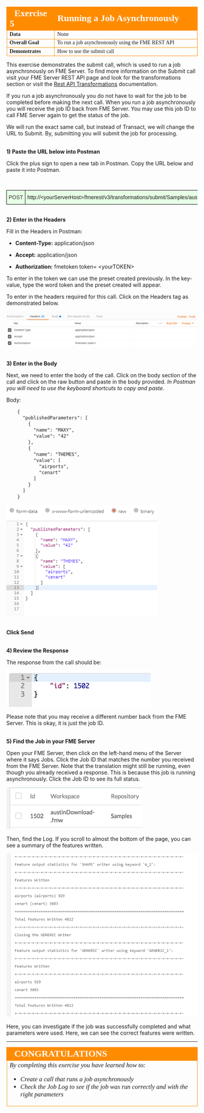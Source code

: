 <table style="border-spacing: 0px;border-collapse: collapse;font-family:serif">
<tr>
<td width=25% style="vertical-align:middle;background-color:darkorange;border: 2px solid darkorange">
<i class="fa fa-cogs fa-lg fa-pull-left fa-fw" style="color:white;padding-right: 12px;vertical-align:text-top"></i>
<span style="color:white;font-size:x-large;font-weight: bold">Exercise 5</span>
</td>
<td style="border: 2px solid darkorange;background-color:darkorange;color:white">
<span style="color:white;font-size:x-large;font-weight: bold">Running a Job Asynchronously</span>
</td>
</tr>

<tr>
<td style="border: 1px solid darkorange; font-weight: bold">Data</td>
<td style="border: 1px solid darkorange">None</td>
</tr>

<tr>
<td style="border: 1px solid darkorange; font-weight: bold">Overall Goal</td>
<td style="border: 1px solid darkorange">To run a job asynchronously using the FME REST API</td>
</tr>

<tr>
<td style="border: 1px solid darkorange; font-weight: bold">Demonstrates</td>
<td style="border: 1px solid darkorange">How to use the submit call</td>
</tr>


</table>

This exercise demonstrates the submit call, which is used to run a job asynchronously on FME Server. To find more information on the Submit call visit your FME Server REST API page and look for the transformations section or visit the [Rest API Transformations](https://docs.safe.com/fme/html/FME_REST/apidoc/v3/index.html#!/transformations) documentation.  

If you run a job asynchronously you do not have to wait for the job to be completed before making the next call. When you run a job asynchronously you will receive the job ID back from FME Server. You may use this job ID to call FME Server again to get the status of the job.

We will run the exact same call, but instead of Transact, we will change the URL to Submit. By, submitting you will submit the job for processing.


<br>**1) Paste the URL below into Postman**

Click the plus sign to open a new tab in Postman. Copy the URL below and paste it into Postman.


<br>
<!--Post Table-->
<style type="text/css">
.tg  {border-collapse:collapse;border-spacing:0;}
.tg td{font-family:Arial, sans-serif;font-size:14px;padding:10px 5px;border-style:solid;border-width:1px;overflow:hidden;word-break:normal;border-color:black;}
.tg th{font-family:Arial, sans-serif;font-size:14px;font-weight:normal;padding:10px 5px;border-style:solid;border-width:1px;overflow:hidden;word-break:normal;border-color:black;}
.tg .tg-ao4k{background-color:#e6ffe6;color:#333333;vertical-align:top}
.tg .tg-a080{background-color:#e6ffe6;vertical-align:top}
</style>
<table class="tg" style="table-layout: fixed; width: 100%">
  <tr>
    <th class="tg-ao4k">POST</th>
    <th class="tg-a080" style="word-wrap: break-word">http://&lt;yourServerHost>/fmerest/v3/transformations/submit/Samples/austinDownload.fmw</th>
  </tr>
</table>



<br>**2) Enter in the Headers**

Fill in the Headers in Postman:

- **Content-Type:** application/json

- **Accept:** application/json

- **Authorization:** fmetoken token= &lt;yourTOKEN>

To enter in the token we can use the preset created previously. In the key-value, type the word token and the preset created will appear.

To enter in the headers required for this call. Click on the Headers tag as demonstrated below.  

![](./Images/image4.2.1.SubmitPostman.png)




<br>**3) Enter in the Body**


Next, we need to enter the body of the call. Click on the body section of the call and click on the raw button and paste in the body provided. *In Postman you will need to use the keyboard shortcuts to copy and paste.*

  Body:


        {
          "publishedParameters": [
            {
              "name": "MAXY",
              "value": "42"
            },
            {
              "name": "THEMES",
              "value": [
                "airports",
                "cenart"
              ]
            }
          ]
        }

![](./Images/image4.2.2.SubmitBody.png)



<br>**Click Send**




<br>**4) Review the Response**

The response from the call should be:

![](./Images/image4.2.3.Response.png)



Please note that you may receive a different number back from the FME
Server. This is okay, it is just the job ID.

<br>**5) Find the Job in your FME Server**

Open your FME Server, then click on the left-hand menu of the Server where it says Jobs. Click the Job ID that matches the number you received from the FME Server. Note that the translation might still be running, even though you already received a response. This is because this job is running asynchronously. Click the Job ID to see its full status.

![](./Images/image4.2.4.JobResult.png)



Then, find the Log. If you scroll to almost the bottom of the page, you can see a summary of the features written.

![](./Images/image4.2.5.JobLog.png)



Here, you can investigate if the job was successfully completed and what parameters were used. Here, we can see the correct features were written.

---

<!--Exercise Congratulations Section-->

<table style="border-spacing: 0px">
<tr>
<td style="vertical-align:middle;background-color:darkorange;border: 2px solid darkorange">
<i class="fa fa-thumbs-o-up fa-lg fa-pull-left fa-fw" style="color:white;padding-right: 12px;vertical-align:text-top"></i>
<span style="color:white;font-size:x-large;font-weight: bold;font-family:serif">CONGRATULATIONS</span>
</td>
</tr>

<tr>
<td style="border: 1px solid darkorange">
<span style="font-family:serif; font-style:italic; font-size:larger">
By completing this exercise you have learned how to:
<br>
<ul><li>Create a call that runs a job asynchronously</li>
<li>Check the Job Log to see if the job was run correctly and with the right parameters</li>
</li>

</span>
</td>
</tr>
</table>
